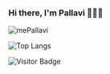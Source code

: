 ### Hi there, I'm Pallavi 👩🏻‍💻

<!-- 
📈 my github stats -->

<p align=""> <img src="https://github-readme-stats.vercel.app/api?username=mePallavi&show_icons=true&theme=nightowl" alt="mePallavi" />

<!-- [![Pallavi's GitHub stats](https://github-readme-stats.vercel.app/api?username=mePallavi&show_icons=true&theme=nightowl)](https://github.com/mePallavi/github-readme-stats)
 ![Rashmi's Github Stats](https://github-readme-stats.vercel.app/api?username=mePallavi&count_private=true&show_icons=true&include_all_commits=true)  -->
![Top Langs](https://github-readme-stats.vercel.app/api/top-langs/?username=mePallavi&theme=nightowl&hide=TeX&layout=compact)
  
![Visitor Badge](https://visitor-badge.laobi.icu/badge?page_id=mePallavi.mePallavi)
<!--   ![Visitor Count](https://profile-counter.glitch.me/{mePallavi}/count.svg) -->
